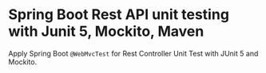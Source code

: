# Spring Boot Rest API unit testing with Junit 5, Mockito, Maven
Apply Spring Boot <code>@WebMvcTest</code> for Rest Controller Unit Test with JUnit 5 and Mockito.


